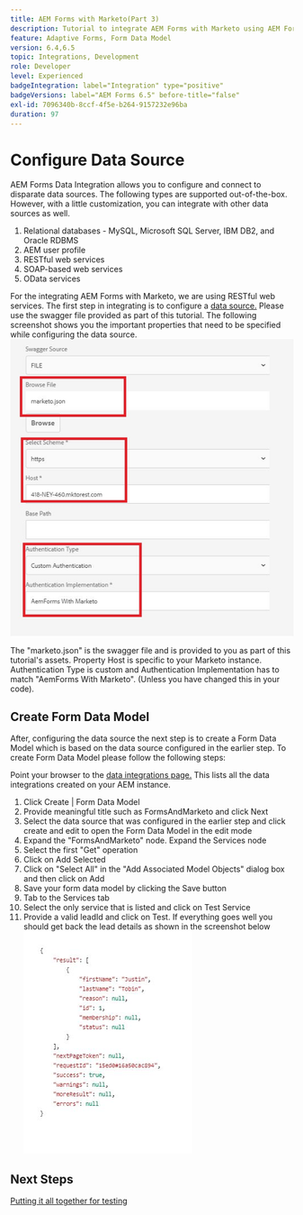 ```yaml
---
title: AEM Forms with Marketo(Part 3)
description: Tutorial to integrate AEM Forms with Marketo using AEM Forms Form Data Model.
feature: Adaptive Forms, Form Data Model
version: 6.4,6.5
topic: Integrations, Development
role: Developer
level: Experienced
badgeIntegration: label="Integration" type="positive"
badgeVersions: label="AEM Forms 6.5" before-title="false"
exl-id: 7096340b-8ccf-4f5e-b264-9157232e96ba
duration: 97
---
```

# Configure Data Source

AEM Forms Data Integration allows you to configure and connect to disparate data sources. The following types are supported out-of-the-box. However, with a little customization, you can integrate with other data sources as well.

1. Relational databases - MySQL, Microsoft SQL Server, IBM DB2, and Oracle RDBMS
1. AEM user profile
1. RESTful web services
1. SOAP-based web services
1. OData services

For the integrating AEM Forms with Marketo, we are using RESTful web services. The first step in integrating is to configure a [data source.](https://helpx.adobe.com/experience-manager/6-4/forms/using/configure-data-sources.html#ConfigureRESTfulwebservices) Please use the swagger file provided as part of this tutorial. The following screenshot shows you the important properties that need to be specified while configuring the data source.
![datasource](assets/datasource.jfif)

The "marketo.json" is the swagger file and is provided to you as part of this tutorial's assets.
Property Host is specific to your Marketo instance.
Authentication Type is custom and Authentication Implementation has to match "AemForms With Marketo". (Unless you have changed this in your code).

## Create Form Data Model

After, configuring the data source the next step is to create a Form Data Model which is based on the data source configured in the earlier step. To create Form Data Model please follow the following steps:

Point your browser to the [data integrations page.](http://localhost:4502/aem/forms.html/content/dam/formsanddocuments-fdm) This lists all the data integrations created on your AEM instance. 

1. Click Create | Form Data Model
1. Provide meaningful title such as FormsAndMarketo and click Next
1. Select the data source that was configured in the earlier step and click create and edit to open the Form Data Model in the edit mode
1. Expand the "FormsAndMarketo" node. Expand the Services node
1. Select the first "Get" operation 
1. Click on Add Selected
1. Click on "Select All" in the "Add Associated Model Objects" dialog box and then click on Add
1. Save your form data model by clicking the Save button
1. Tab to the Services tab
1. Select the only service that is listed and click on Test Service
1. Provide a valid leadId and click on Test. If everything goes well you should get back the lead details as shown in the screenshot below
![testresults](assets/testresults.jfif)

## Next Steps

[Putting it all together for testing](./part4.md)
